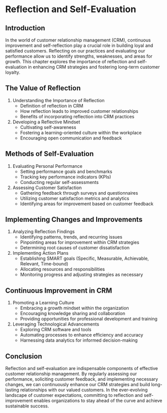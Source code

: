 # Reflection and Self-Evaluation

## Introduction

In the world of customer relationship management (CRM), continuous improvement and self-reflection play a crucial role in building loyal and satisfied customers. Reflecting on our practices and evaluating our performance allow us to identify strengths, weaknesses, and areas for growth. This chapter explores the importance of reflection and self-evaluation in enhancing CRM strategies and fostering long-term customer loyalty.

## The Value of Reflection

1. Understanding the Importance of Reflection
    - Definition of reflection in CRM
    - How reflection leads to improved customer relationships
    - Benefits of incorporating reflection into CRM practices
2. Developing a Reflective Mindset
    - Cultivating self-awareness
    - Fostering a learning-oriented culture within the workplace
    - Encouraging open communication and feedback

## Methods of Self-Evaluation

1. Evaluating Personal Performance
    - Setting performance goals and benchmarks
    - Tracking key performance indicators (KPIs)
    - Conducting regular self-assessments
2. Assessing Customer Satisfaction
    - Gathering feedback through surveys and questionnaires
    - Utilizing customer satisfaction metrics and analytics
    - Identifying areas for improvement based on customer feedback

## Implementing Changes and Improvements

1. Analyzing Reflection Findings
    - Identifying patterns, trends, and recurring issues
    - Pinpointing areas for improvement within CRM strategies
    - Determining root causes of customer dissatisfaction
2. Implementing Action Plans
    - Establishing SMART goals (Specific, Measurable, Achievable, Relevant, Time-bound)
    - Allocating resources and responsibilities
    - Monitoring progress and adjusting strategies as necessary

## Continuous Improvement in CRM

1. Promoting a Learning Culture
    - Embracing a growth mindset within the organization
    - Encouraging knowledge sharing and collaboration
    - Providing opportunities for professional development and training
2. Leveraging Technological Advancements
    - Exploring CRM software and tools
    - Automating processes to enhance efficiency and accuracy
    - Harnessing data analytics for informed decision-making

## Conclusion

Reflection and self-evaluation are indispensable components of effective customer relationship management. By regularly assessing our performance, soliciting customer feedback, and implementing necessary changes, we can continuously enhance our CRM strategies and build long-lasting relationships with our valued customers. In the ever-evolving landscape of customer expectations, committing to reflection and self-improvement enables organizations to stay ahead of the curve and achieve sustainable success.
